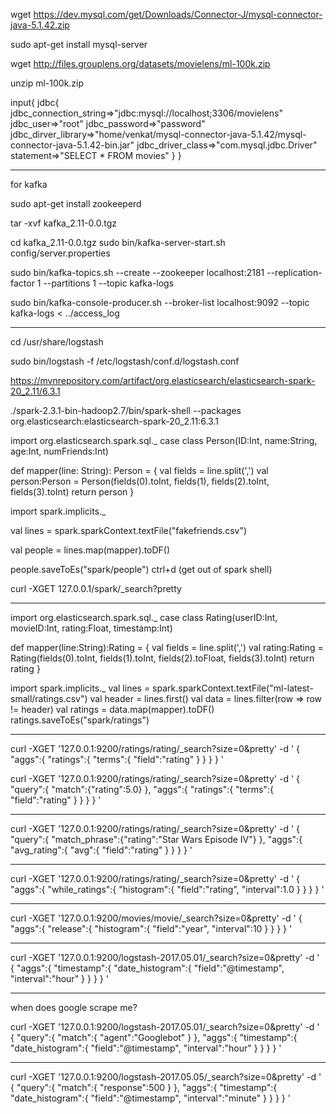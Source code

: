 wget https://dev.mysql.com/get/Downloads/Connector-J/mysql-connector-java-5.1.42.zip

sudo apt-get install mysql-server

wget http://files.grouplens.org/datasets/movielens/ml-100k.zip

unzip ml-100k.zip


input{
	jdbc{
		jdbc_connection_string=>"jdbc:mysql://localhost;3306/movielens"
		jdbc_user=>"root"
		jdbc_password=>"password"
		jdbc_dirver_library=>"home/venkat/mysql-connector-java-5.1.42/mysql-connector-java-5.1.42-bin.jar"
		jdbc_driver_class=>"com.mysql.jdbc.Driver"
		statement=>"SELECT * FROM movies"
	}
}


************************

for kafka

sudo apt-get install zookeeperd

tar -xvf kafka_2.11-0.0.tgz

cd kafka_2.11-0.0.tgz
sudo bin/kafka-server-start.sh config/server.properties

sudo bin/kafka-topics.sh --create --zookeeper localhost:2181 --replication-factor 1 --partitions 1 --topic kafka-logs

sudo bin/kafka-console-producer.sh --broker-list localhost:9092 --topic kafka-logs < ../access_log

************************
cd /usr/share/logstash

sudo bin/logstash -f /etc/logstash/conf.d/logstash.conf


https://mvnrepository.com/artifact/org.elasticsearch/elasticsearch-spark-20_2.11/6.3.1


./spark-2.3.1-bin-hadoop2.7/bin/spark-shell --packages org.elasticsearch:elasticsearch-spark-20_2.11:6.3.1


import org.elasticsearch.spark.sql._
case class Person(ID:Int, name:String, age:Int, numFriends:Int)

def mapper(line: String): Person = {
	val fields = line.split(',')
	val person:Person = Person(fields(0).toInt, fields(1), fields(2).toInt, fields(3).toInt)
	return person
}

import spark.implicits._

val lines = spark.sparkContext.textFile("fakefriends.csv")

val people = lines.map(mapper).toDF()

people.saveToEs("spark/people")
ctrl+d (get out of spark shell)

curl -XGET 127.0.0.1/spark/_search?pretty

******************************************

import org.elasticsearch.spark.sql._
case class Rating(userID:Int, movieID:Int, rating:Float, timestamp:Int)

def mapper(line:String):Rating = {
	val fields = line.split(',')
	val rating:Rating = Rating(fields(0).toInt, fields(1).toInt, fields(2).toFloat, fields(3).toInt)
	return rating
}

import spark.implicits._
val lines = spark.sparkContext.textFile("ml-latest-small/ratings.csv")
val header = lines.first()
val data = lines.filter(row => row != header)
val ratings = data.map(mapper).toDF()
ratings.saveToEs("spark/ratings")

***************************
curl -XGET '127.0.0.1:9200/ratings/rating/_search?size=0&pretty' -d '
{
	"aggs":{
		"ratings":{
			"terms":{
				"field":"rating"
			}
		}
	}
}
'

curl -XGET '127.0.0.1:9200/ratings/rating/_search?size=0&pretty' -d '
{
	"query":{
		"match":{"rating":5.0}
	},
	"aggs":{
		"ratings":{
			"terms":{
				"field":"rating"
			}
		}
	}
}
'

*******************
curl -XGET '127.0.0.1:9200/ratings/rating/_search?size=0&pretty' -d '
{
	"query":{
		"match_phrase":{"rating":"Star Wars Episode IV"}
	},
	"aggs":{
		"avg_rating":{
			"avg":{
				"field":"rating"
			}
		}
	}
}
'
***********************
curl -XGET '127.0.0.1:9200/ratings/rating/_search?size=0&pretty' -d '
{
	"aggs":{
		"while_ratings":{
			"histogram":{
				"field":"rating",
				"interval":1.0
			}
		}
	}
}
'

*******************

curl -XGET '127.0.0.1:9200/movies/movie/_search?size=0&pretty' -d '
{
	"aggs":{
		"release":{
			"histogram":{
				"field":"year",
				"interval":10
			}
		}
	}
}
'

******************************
curl -XGET '127.0.0.1:9200/logstash-2017.05.01/_search?size=0&pretty' -d '
{
	"aggs":{
		"timestamp":{
			"date_histogram":{
				"field":"@timestamp",
				"interval":"hour"
			}
		}
	}
}
'

*************************************

when does google scrape me?

curl -XGET '127.0.0.1:9200/logstash-2017.05.01/_search?size=0&pretty' -d '
{
	"query":{
		"match":{
			"agent":"Googlebot"
		}
	},
	"aggs":{
		"timestamp":{
			"date_histogram":{
				"field":"@timestamp",
				"interval":"hour"
			}
		}
	}
}
'
******************************
curl -XGET '127.0.0.1:9200/logstash-2017.05.05/_search?size=0&pretty' -d '
{
	"query":{
		"match":{
			"response":500
		}
	},
	"aggs":{
		"timestamp":{
			"date_histogram":{
				"field":"@timestamp",
				"interval":"minute"
			}
		}
	}
}
'
